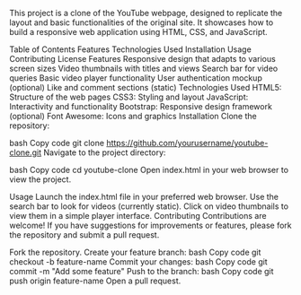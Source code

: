 This project is a clone of the YouTube webpage, designed to replicate the layout and basic functionalities of the original site. It showcases how to build a responsive web application using HTML, CSS, and JavaScript.

Table of Contents
Features
Technologies Used
Installation
Usage
Contributing
License
Features
Responsive design that adapts to various screen sizes
Video thumbnails with titles and views
Search bar for video queries
Basic video player functionality
User authentication mockup (optional)
Like and comment sections (static)
Technologies Used
HTML5: Structure of the web pages
CSS3: Styling and layout
JavaScript: Interactivity and functionality
Bootstrap: Responsive design framework (optional)
Font Awesome: Icons and graphics
Installation
Clone the repository:

bash
Copy code
git clone https://github.com/yourusername/youtube-clone.git
Navigate to the project directory:

bash
Copy code
cd youtube-clone
Open index.html in your web browser to view the project.

Usage
Launch the index.html file in your preferred web browser.
Use the search bar to look for videos (currently static).
Click on video thumbnails to view them in a simple player interface.
Contributing
Contributions are welcome! If you have suggestions for improvements or features, please fork the repository and submit a pull request.

Fork the repository.
Create your feature branch:
bash
Copy code
git checkout -b feature-name
Commit your changes:
bash
Copy code
git commit -m "Add some feature"
Push to the branch:
bash
Copy code
git push origin feature-name
Open a pull request.
